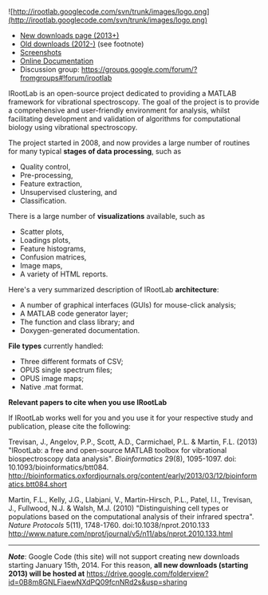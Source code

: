 ![http://irootlab.googlecode.com/svn/trunk/images/logo.png](http://irootlab.googlecode.com/svn/trunk/images/logo.png)

  * [New downloads page (2013+)](https://drive.google.com/folderview?id=0B8m8GNLFiaewNXdPQ09fcnNRd2s&usp=sharing#list)
  * [Old downloads (2012-)](http://code.google.com/p/irootlab/downloads/list) (see footnote)
  * [Screenshots](Screenshots.md)
  * [Online Documentation](http://bioph.lancs.ac.uk/irootdoc/html)
  * Discussion group: https://groups.google.com/forum/?fromgroups#!forum/irootlab

IRootLab is an open-source project dedicated to providing a MATLAB framework for  vibrational spectroscopy. The goal of the project is to provide a comprehensive and user-friendly environment for analysis, whilst facilitating development and validation of algorithms for computational biology using vibrational spectroscopy.

The project started in 2008, and now provides a large number of routines for many typical **stages of data processing**, such as
  * Quality control,
  * Pre-processing,
  * Feature extraction,
  * Unsupervised clustering, and
  * Classification.

There is a large number of **visualizations** available, such as
  * Scatter plots,
  * Loadings plots,
  * Feature histograms,
  * Confusion matrices,
  * Image maps,
  * A variety of HTML reports.

Here's a very summarized description of IRootLab **architecture**:
  * A number of graphical interfaces (GUIs) for mouse-click analysis;
  * A MATLAB code generator layer;
  * The function and class library; and
  * Doxygen-generated documentation.

**File types** currently handled:
  * Three different formats of CSV;
  * OPUS single spectrum files;
  * OPUS image maps;
  * Native .mat format.

**Relevant papers to cite when you use IRootLab**

If IRootLab works well for you and you use it for your respective study
and publication, please cite the following:

Trevisan, J., Angelov, P.P., Scott, A.D., Carmichael, P.L. & Martin, F.L.
(2013) "IRootLab: a free and open-source MATLAB toolbox for vibrational
biospectroscopy data analysis". _Bioinformatics_ 29(8), 1095-1097.
doi: 10.1093/bioinformatics/btt084.
http://bioinformatics.oxfordjournals.org/content/early/2013/03/12/bioinformatics.btt084.short

Martin, F.L., Kelly, J.G., Llabjani, V., Martin-Hirsch, P.L., Patel, I.I.,
Trevisan, J., Fullwood, N.J. & Walsh, M.J. (2010) "Distinguishing cell
types or populations based on the computational analysis of their infrared
spectra". _Nature Protocols_ 5(11), 1748-1760. doi:10.1038/nprot.2010.133
http://www.nature.com/nprot/journal/v5/n11/abs/nprot.2010.133.html


---


**_Note_**: Google Code (this site) will not support creating new downloads starting January 15th, 2014. For this reason, **all new downloads (starting 2013) will be hosted at** https://drive.google.com/folderview?id=0B8m8GNLFiaewNXdPQ09fcnNRd2s&usp=sharing